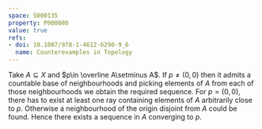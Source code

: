 ```yaml
---
space: S000135
property: P000080
value: true
refs:
- doi: 10.1007/978-1-4612-6290-9_6
  name: Counterexamples in Topology
---
```


Take $A\subseteq X$ and $p\in \overline A\setminus A$. If $p\neq(0,0)$ then it admits a countable base of neighbourhoods and picking elements of $A$ from each of those neighbourhoods we obtain the required sequence.
For $p=(0,0)$, there has to exist at least one ray
containing elements of $A$ arbitrarily close to $p$. Otherwise a neighbourhood of the origin disjoint from $A$ could be found.
Hence there exists a sequence in $A$ converging to $p$.
